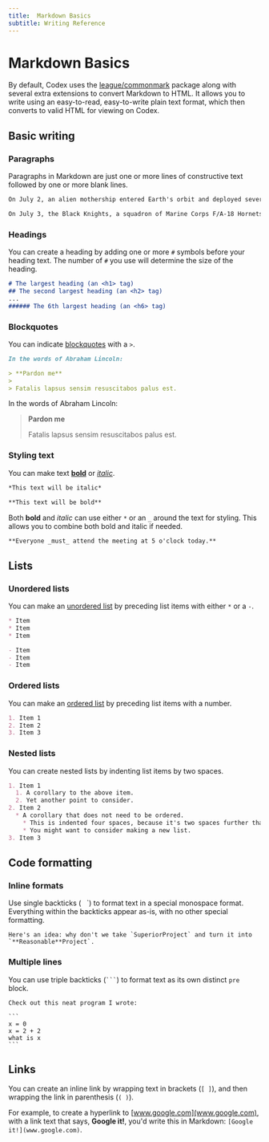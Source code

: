 ```yaml
---
title:  Markdown Basics
subtitle: Writing Reference
---
```


# Markdown Basics
By default, Codex uses the [league/commonmark](http://github.com/league/commonmark/) package along with several extra extensions to convert Markdown to HTML. 
It allows you to write using an easy-to-read, easy-to-write plain text format, which then converts to valid HTML for viewing on Codex.


## Basic writing

### Paragraphs
Paragraphs in Markdown are just one or more lines of constructive text followed by one or more blank lines.

```markdown
On July 2, an alien mothership entered Earth's orbit and deployed several dozen saucer-shaped "destroyer" spacecraft, each 15 miles (24 km) wide.

On July 3, the Black Knights, a squadron of Marine Corps F/A-18 Hornets, participated in an assault on a destroyer near the city of Los Angeles.
```

### Headings
You can create a heading by adding one or more `#` symbols before your heading text. The number of `#` you use will determine the size of the heading.

```markdown
# The largest heading (an <h1> tag)
## The second largest heading (an <h2> tag)
...
###### The 6th largest heading (an <h6> tag)
```

### Blockquotes
You can indicate [blockquotes](https://developer.mozilla.org/en-US/docs/Web/HTML/Element/blockquote) with a `>`.

```markdown
In the words of Abraham Lincoln:

> **Pardon me**
>
> Fatalis lapsus sensim resuscitabos palus est.
```

In the words of Abraham Lincoln:

> **Pardon me**
>
> Fatalis lapsus sensim resuscitabos palus est.

### Styling text
You can make text **[bold](https://developer.mozilla.org/en-US/docs/Web/HTML/Element/strong)** or *[italic](https://developer.mozilla.org/en-US/docs/Web/HTML/Element/em)*.

```markdown
*This text will be italic*

**This text will be bold**
```

Both **bold** and *italic* can use either `*` or an `_` around the text for styling. This allows you to combine both bold and italic if needed.

```markdown
**Everyone _must_ attend the meeting at 5 o'clock today.**
```

## Lists

### Unordered lists
You can make an [unordered list](https://developer.mozilla.org/en-US/docs/Web/HTML/Element/ul) by preceding list items with either `*` or a `-`.

```markdown
* Item
* Item
* Item

- Item
- Item
- Item
```

### Ordered lists
You can make an [ordered list](https://developer.mozilla.org/en-US/docs/Web/HTML/Element/ol) by preceding list items with a number.

```markdown
1. Item 1
2. Item 2
3. Item 3
```

### Nested lists
You can create nested lists by indenting list items by two spaces.

```markdown
1. Item 1
  1. A corollary to the above item.
  2. Yet another point to consider.
2. Item 2
  * A corollary that does not need to be ordered.
    * This is indented four spaces, because it's two spaces further than the item above.
    * You might want to consider making a new list.
3. Item 3
```

## Code formatting

### Inline formats
Use single backticks (` ` `) to format text in a special monospace format. Everything within the backticks appear as-is, with no other special formatting.

	Here's an idea: why don't we take `SuperiorProject` and turn it into `**Reasonable**Project`.

### Multiple lines
You can use triple backticks (` ``` `) to format text as its own distinct `pre` block.

	Check out this neat program I wrote:

	```
	x = 0
	x = 2 + 2
	what is x
	```

## Links
You can create an inline link by wrapping text in brackets (`[ ]`), and then wrapping the link in parenthesis (`( )`).

For example, to create a hyperlink to [www.google.com](www.google.com), with a link text that says, **Google it!**, you'd write this in Markdown: `[Google it!](www.google.com)`.

